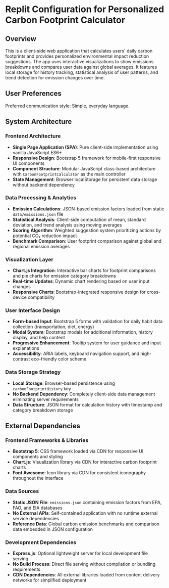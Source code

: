 # Replit Configuration for Personalized Carbon Footprint Calculator

## Overview

This is a client-side web application that calculates users' daily carbon footprints and provides personalized environmental impact reduction suggestions. The app uses interactive visualizations to show emissions breakdowns and compares user data against global averages. It features local storage for history tracking, statistical analysis of user patterns, and trend detection for emission changes over time.

## User Preferences

Preferred communication style: Simple, everyday language.

## System Architecture

### Frontend Architecture
- **Single Page Application (SPA)**: Pure client-side implementation using vanilla JavaScript ES6+
- **Responsive Design**: Bootstrap 5 framework for mobile-first responsive UI components
- **Component Structure**: Modular JavaScript class-based architecture with `CarbonFootprintCalculator` as the main controller
- **State Management**: Browser localStorage for persistent data storage without backend dependency

### Data Processing & Analytics
- **Emission Calculations**: JSON-based emission factors loaded from static `data/emissions.json` file
- **Statistical Analysis**: Client-side computation of mean, standard deviation, and trend analysis using moving averages
- **Scoring Algorithm**: Weighted suggestion system prioritizing actions by potential CO₂ reduction impact
- **Benchmark Comparison**: User footprint comparison against global and regional emission averages

### Visualization Layer
- **Chart.js Integration**: Interactive bar charts for footprint comparisons and pie charts for emission category breakdowns
- **Real-time Updates**: Dynamic chart rendering based on user input changes
- **Responsive Charts**: Bootstrap-integrated responsive design for cross-device compatibility

### User Interface Design
- **Form-based Input**: Bootstrap 5 forms with validation for daily habit data collection (transportation, diet, energy)
- **Modal System**: Bootstrap modals for additional information, history display, and help content
- **Progressive Enhancement**: Tooltip system for user guidance and input explanations
- **Accessibility**: ARIA labels, keyboard navigation support, and high-contrast eco-friendly color scheme

### Data Storage Strategy
- **Local Storage**: Browser-based persistence using `carbonFootprintHistory` key
- **No Backend Dependency**: Completely client-side data management eliminating server requirements
- **Data Structure**: JSON format for calculation history with timestamp and category breakdown storage

## External Dependencies

### Frontend Frameworks & Libraries
- **Bootstrap 5**: CSS framework loaded via CDN for responsive UI components and styling
- **Chart.js**: Visualization library via CDN for interactive carbon footprint charts
- **Font Awesome**: Icon library via CDN for consistent iconography throughout the interface

### Data Sources
- **Static JSON File**: `emissions.json` containing emission factors from EPA, FAO, and EIA databases
- **No External APIs**: Self-contained application with no runtime external service dependencies
- **Reference Data**: Global carbon emission benchmarks and comparison data embedded in JSON configuration

### Development Dependencies
- **Express.js**: Optional lightweight server for local development file serving
- **No Build Process**: Direct file serving without compilation or bundling requirements
- **CDN Dependencies**: All external libraries loaded from content delivery networks for simplified deployment